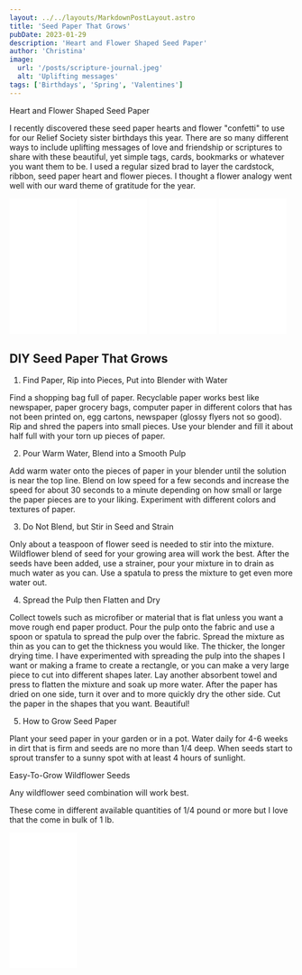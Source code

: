 ```yaml
---
layout: ../../layouts/MarkdownPostLayout.astro
title: 'Seed Paper That Grows'
pubDate: 2023-01-29
description: 'Heart and Flower Shaped Seed Paper'
author: 'Christina'
image:
  url: '/posts/scripture-journal.jpeg'
  alt: 'Uplifting messages'
tags: ['Birthdays', 'Spring', 'Valentines']
---
```


Heart and Flower Shaped Seed Paper

I recently discovered these seed paper hearts and flower "confetti" to use for our Relief Society sister birthdays this year. There are so many different ways to include uplifting messages of love and friendship or scriptures to share with these beautiful, yet simple tags, cards, bookmarks or whatever you want them to be. I used a regular sized brad to layer the cardstock, ribbon, seed paper heart and flower pieces. I thought a flower analogy went well with our ward theme of gratitude for the year.

<div class="flex gap-4">
<iframe sandbox="allow-popups allow-scripts allow-modals allow-forms allow-same-origin" style="width:120px;height:240px;" marginwidth="0" marginheight="0" scrolling="no" frameborder="0" src="//ws-na.amazon-adsystem.com/widgets/q?ServiceVersion=20070822&amp;OneJS=1&amp;Operation=GetAdHtml&amp;MarketPlace=US&amp;source=ss&amp;ref=as_ss_li_til&amp;ad_type=product_link&amp;tracking_id=billnalen-20&amp;language=en_US&amp;marketplace=amazon&amp;region=US&amp;placement=B08F2VCH1N&amp;asins=B08F2VCH1N&amp;linkId=496a7f9a449eb571d62ac663eb8a84c9&amp;show_border=true&amp;link_opens_in_new_window=true"></iframe>

<iframe sandbox="allow-popups allow-scripts allow-modals allow-forms allow-same-origin" style="width:120px;height:240px;" marginwidth="0" marginheight="0" scrolling="no" frameborder="0" src="//ws-na.amazon-adsystem.com/widgets/q?ServiceVersion=20070822&amp;OneJS=1&amp;Operation=GetAdHtml&amp;MarketPlace=US&amp;source=ss&amp;ref=as_ss_li_til&amp;ad_type=product_link&amp;tracking_id=billnalen-20&amp;language=en_US&amp;marketplace=amazon&amp;region=US&amp;placement=B016X2MAAG&amp;asins=B016X2MAAG&amp;linkId=7374d24cd12b6b62525cb9ebb9859b82&amp;show_border=true&amp;link_opens_in_new_window=true"></iframe>

<iframe sandbox="allow-popups allow-scripts allow-modals allow-forms allow-same-origin" style="width:120px;height:240px;" marginwidth="0" marginheight="0" scrolling="no" frameborder="0" src="//ws-na.amazon-adsystem.com/widgets/q?ServiceVersion=20070822&amp;OneJS=1&amp;Operation=GetAdHtml&amp;MarketPlace=US&amp;source=ss&amp;ref=as_ss_li_til&amp;ad_type=product_link&amp;tracking_id=billnalen-20&amp;language=en_US&amp;marketplace=amazon&amp;region=US&amp;placement=B015HQ8TEU&amp;asins=B015HQ8TEU&amp;linkId=593e3c47fbe5e832f873a883456b28e4&amp;show_border=true&amp;link_opens_in_new_window=true"></iframe>

<iframe sandbox="allow-popups allow-scripts allow-modals allow-forms allow-same-origin" style="width:120px;height:240px;" marginwidth="0" marginheight="0" scrolling="no" frameborder="0" src="//ws-na.amazon-adsystem.com/widgets/q?ServiceVersion=20070822&amp;OneJS=1&amp;Operation=GetAdHtml&amp;MarketPlace=US&amp;source=ss&amp;ref=as_ss_li_til&amp;ad_type=product_link&amp;tracking_id=billnalen-20&amp;language=en_US&amp;marketplace=amazon&amp;region=US&amp;placement=B0BK9CJ9RJ&amp;asins=B0BK9CJ9RJ&amp;linkId=06a401adee4dfb8b9d5d2c0919ab8786&amp;show_border=true&amp;link_opens_in_new_window=true"></iframe>
</div>

## DIY Seed Paper That Grows

1. Find Paper, Rip into Pieces, Put into Blender with Water

Find a shopping bag full of paper. Recyclable paper works best like newspaper, paper grocery bags, computer paper in different colors that has not been printed on, egg cartons, newspaper (glossy flyers not so good). Rip and shred the papers into small pieces. Use your blender and fill it about half full with your torn up pieces of paper.

2. Pour Warm Water, Blend into a Smooth Pulp

Add warm water onto the pieces of paper in your blender until the solution is near the top line. Blend on low speed for a few seconds and increase the speed for about 30 seconds to a minute depending on how small or large the paper pieces are to your liking. Experiment with different colors and textures of paper.

3.  Do Not Blend, but Stir in Seed and Strain

Only about a teaspoon of flower seed is needed to stir into the mixture. Wildflower blend of seed for your growing area will work the best. After the seeds have been added, use a strainer, pour your mixture in to drain as much water as you can. Use a spatula to press the mixture to get even more water out.

4. Spread the Pulp then Flatten and Dry

Collect towels such as microfiber or material that is flat unless you want a move rough end paper product. Pour the pulp onto the fabric and use a spoon or spatula to spread the pulp over the fabric. Spread the mixture as thin as you can to get the thickness you would like. The thicker, the longer drying time. I have experimented with spreading the pulp into the shapes I want or making a frame to create a rectangle, or you can make a very large piece to cut into different shapes later. Lay another absorbent towel and press to flatten the mixture and soak up more water. After the paper has dried on one side, turn it over and to more quickly dry the other side. Cut the paper in the shapes that you want. Beautiful!

5. How to Grow Seed Paper

Plant your seed paper in your garden or in a pot. Water daily for 4-6 weeks in dirt that is firm and seeds are no more than 1/4 deep. When seeds start to sprout transfer to a sunny spot with at least 4 hours of sunlight.

Easy-To-Grow Wildflower Seeds

Any wildflower seed combination will work best.

These come in different available quantities of 1/4 pound or more but I love that the come in bulk of 1 lb.

<div>
<iframe sandbox="allow-popups allow-scripts allow-modals allow-forms allow-same-origin" style="width:120px;height:240px;" marginwidth="0" marginheight="0" scrolling="no" frameborder="0" src="//ws-na.amazon-adsystem.com/widgets/q?ServiceVersion=20070822&amp;OneJS=1&amp;Operation=GetAdHtml&amp;MarketPlace=US&amp;source=ss&amp;ref=as_ss_li_til&amp;ad_type=product_link&amp;tracking_id=billnalen-20&amp;language=en_US&amp;marketplace=amazon&amp;region=US&amp;placement=B00E5OP0PM&amp;asins=B00E5OP0PM&amp;linkId=14232351903a156d06fb77dbe03123c2&amp;show_border=true&amp;link_opens_in_new_window=true"></iframe>
</div>

